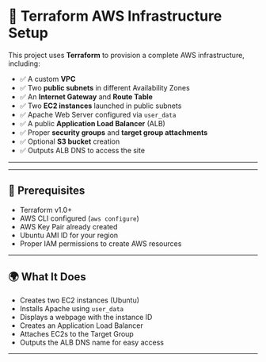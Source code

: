 # 🚀 Terraform AWS Infrastructure Setup

This project uses **Terraform** to provision a complete AWS infrastructure, including:

- ✅ A custom **VPC**
- ✅ Two **public subnets** in different Availability Zones
- ✅ An **Internet Gateway** and **Route Table**
- ✅ Two **EC2 instances** launched in public subnets
- ✅ Apache Web Server configured via `user_data`
- ✅ A public **Application Load Balancer** (ALB)
- ✅ Proper **security groups** and **target group attachments**
- ✅ Optional **S3 bucket** creation
- ✅ Outputs ALB DNS to access the site

---


---

## 🧰 Prerequisites

- Terraform v1.0+
- AWS CLI configured (`aws configure`)
- AWS Key Pair already created
- Ubuntu AMI ID for your region
- Proper IAM permissions to create AWS resources

---

## 🌍 What It Does

- Creates two EC2 instances (Ubuntu)
- Installs Apache using `user_data`
- Displays a webpage with the instance ID
- Creates an Application Load Balancer
- Attaches EC2s to the Target Group
- Outputs the ALB DNS name for easy access

---
